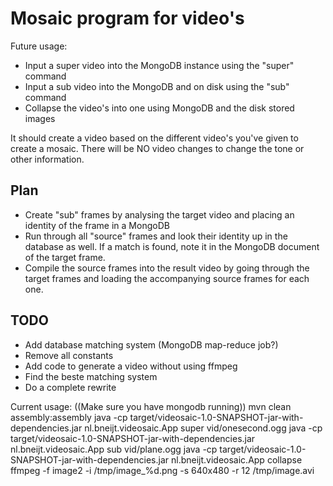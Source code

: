 Mosaic program for video's
==========================

Future usage:
- Input a super video into the MongoDB instance using the "super" command
- Input a sub video into the MongoDB and on disk using the "sub" command
- Collapse the video's into one using MongoDB and the disk stored images

It should create a video based on the different video's you've given to create a mosaic.
There will be NO video changes to change the tone or other information.


Plan
----
- Create "sub" frames by analysing the target video and placing an identity
  of the frame in a MongoDB
- Run through all "source" frames and look their identity up in the database
  as well. If a match is found, note it in the MongoDB document of the target
  frame.
- Compile the source frames into the result video by going through the target
  frames and loading the accompanying source frames for each one.

TODO
----
- Add database matching system (MongoDB map-reduce job?)
- Remove all constants
- Add code to generate a video without using ffmpeg
- Find the beste matching system
- Do a complete rewrite

Current usage:
((Make sure you have mongodb running))
mvn clean assembly:assembly
java -cp target/videosaic-1.0-SNAPSHOT-jar-with-dependencies.jar nl.bneijt.videosaic.App super vid/onesecond.ogg
java -cp target/videosaic-1.0-SNAPSHOT-jar-with-dependencies.jar nl.bneijt.videosaic.App sub vid/plane.ogg
java -cp target/videosaic-1.0-SNAPSHOT-jar-with-dependencies.jar nl.bneijt.videosaic.App collapse
ffmpeg -f image2 -i /tmp/image_%d.png -s 640x480 -r 12 /tmp/image.avi

